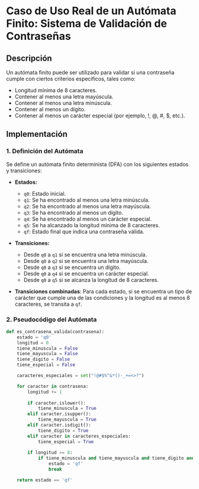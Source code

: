 # Caso de Uso Real de un Autómata Finito: Sistema de Validación de Contraseñas

## Descripción
Un autómata finito puede ser utilizado para validar si una contraseña cumple con ciertos criterios específicos, tales como:
- Longitud mínima de 8 caracteres.
- Contener al menos una letra mayúscula.
- Contener al menos una letra minúscula.
- Contener al menos un dígito.
- Contener al menos un carácter especial (por ejemplo, !, @, #, $, etc.).

## Implementación

### 1. Definición del Autómata
Se define un autómata finito determinista (DFA) con los siguientes estados y transiciones:

- **Estados:**
  - `q0`: Estado inicial.
  - `q1`: Se ha encontrado al menos una letra minúscula.
  - `q2`: Se ha encontrado al menos una letra mayúscula.
  - `q3`: Se ha encontrado al menos un dígito.
  - `q4`: Se ha encontrado al menos un carácter especial.
  - `q5`: Se ha alcanzado la longitud mínima de 8 caracteres.
  - `qf`: Estado final que indica una contraseña válida.

- **Transiciones:**
  - Desde `q0` a `q1` si se encuentra una letra minúscula.
  - Desde `q0` a `q2` si se encuentra una letra mayúscula.
  - Desde `q0` a `q3` si se encuentra un dígito.
  - Desde `q0` a `q4` si se encuentra un carácter especial.
  - Desde `q0` a `q5` si se alcanza la longitud de 8 caracteres.

- **Transiciones combinadas**: Para cada estado, si se encuentra un tipo de carácter que cumple una de las condiciones y la longitud es al menos 8 caracteres, se transita a `qf`.

### 2. Pseudocódigo del Autómata

```python
def es_contrasena_valida(contrasena):
    estado = 'q0'
    longitud = 0
    tiene_minuscula = False
    tiene_mayuscula = False
    tiene_digito = False
    tiene_especial = False

    caracteres_especiales = set("!@#$%^&*()-_+=<>?")

    for caracter in contrasena:
        longitud += 1
        
        if caracter.islower():
            tiene_minuscula = True
        elif caracter.isupper():
            tiene_mayuscula = True
        elif caracter.isdigit():
            tiene_digito = True
        elif caracter in caracteres_especiales:
            tiene_especial = True
        
        if longitud >= 8:
            if tiene_minuscula and tiene_mayuscula and tiene_digito and tiene_especial:
                estado = 'qf'
                break

    return estado == 'qf'
